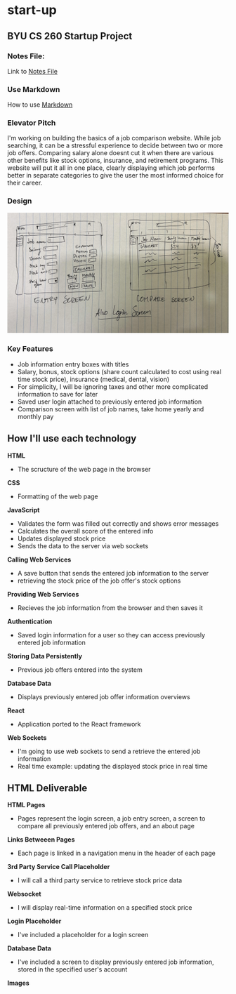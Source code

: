 # start-up
## BYU CS 260 Startup Project

### Notes File:
Link to [Notes File](https://github.com/tyguyreeses/start-up/blob/e61dfe6a541e9408420c8a6f8063d51671e49c7b/notes.md)

### Use Markdown
How to use [Markdown](https://docs.github.com/en/get-started/writing-on-github/getting-started-with-writing-and-formatting-on-github/basic-writing-and-formatting-syntax)

### Elevator Pitch

I'm working on building the basics of a job comparison website. While job searching, it can be a stressful experience to decide between two or more job offers. Comparing salary alone doesnt cut it when there are various other benefits like stock options, insurance, and retirement programs. This website will put it all in one place, clearly displaying which job performs better in separate categories to give the user the most informed choice for their career.

### Design
![Image of my sketch of a data entry screen and for a comparison screen](/startup-design.jpg)

### Key Features
- Job information entry boxes with titles
- Salary, bonus, stock options (share count calculated to cost using real time stock price), insurance (medical, dental, vision)
- For simplicity, I will be ignoring taxes and other more complicated information to save for later
- Saved user login attached to previously entered job information
- Comparison screen with list of job names, take home yearly and monthly pay


## How I'll use each technology
**HTML**
- The scructure of the web page in the browser

**CSS**
- Formatting of the web page

**JavaScript**
- Validates the form was filled out correctly and shows error messages
- Calculates the overall score of the entered info
- Updates displayed stock price
- Sends the data to the server via web sockets

**Calling Web Services**
- A save button that sends the entered job information to the server
- retrieving the stock price of the job offer's stock options

**Providing Web Services**
- Recieves the job information from the browser and then saves it

**Authentication**
- Saved login information for a user so they can access previously entered job information

**Storing Data Persistently**
- Previous job offers entered into the system

**Database Data**
- Displays previously entered job offer information overviews

**React**
- Application ported to the React framework

**Web Sockets**
- I'm going to use web sockets to send a retrieve the entered job information
- Real time example: updating the displayed stock price in real time

## HTML Deliverable
**HTML Pages**
- Pages represent the login screen, a job entry screen, a screen to compare all previously entered job offers, and an about page

**Links Betweeen Pages**
- Each page is linked in a navigation menu in the header of each page

**3rd Party Service Call Placeholder**
- I will call a third party service to retrieve stock price data

**Websocket**
- I will display real-time information on a specified stock price

**Login Placeholder**
- I've included a placeholder for a login screen

**Database Data**
- I've included a screen to display previously entered job information, stored in the specified user's account

**Images**